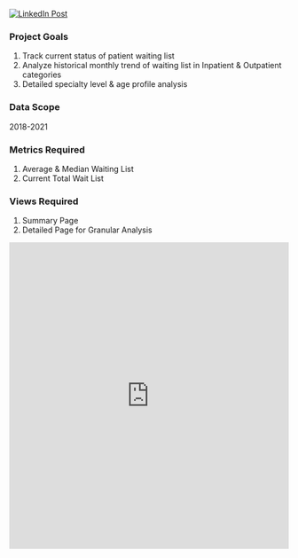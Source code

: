 [![LinkedIn Post]([https://media.licdn.com/dms/image/D5612AQE99aPx_Set7w/article-inline_image-shrink_1500_2232/0/1715249409561?e=1721865600&v=beta&t=FgL3E8ygTKwZYQMh-KwnPvviLpohPa42MGXQjo1H0Bs)](https://www.linkedin.com/feed/update/urn:li:ugcPost:7194304744637538305)


### Project Goals
1. Track current status of patient waiting list  
2. Analyze historical monthly trend of waiting list in Inpatient & Outpatient categories  
3. Detailed specialty level & age profile analysis  
### Data Scope
2018-2021  
### Metrics Required
1. Average & Median Waiting List  
2. Current Total Wait List  
### Views Required
1. Summary Page  
2. Detailed Page for Granular Analysis

<iframe src="https://www.linkedin.com/embed/feed/update/urn:li:ugcPost:7194304744637538305" height="553" width="504" frameborder="0" allowfullscreen="" title="Embedded post"></iframe>
